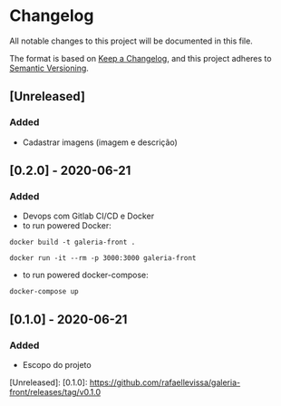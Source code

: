 # Changelog

All notable changes to this project will be documented in this file.

The format is based on [Keep a Changelog](https://keepachangelog.com/en/1.0.0/),
and this project adheres to [Semantic Versioning](https://semver.org/spec/v2.0.0.html).

## [Unreleased]

### Added

- Cadastrar imagens (imagem e descrição)


## [0.2.0] - 2020-06-21

### Added

- Devops com Gitlab CI/CD e Docker
- to run powered Docker: 

`docker build -t galeria-front .`

`docker run -it --rm -p 3000:3000 galeria-front`

- to run powered docker-compose:

`docker-compose up`

## [0.1.0] - 2020-06-21

### Added

- Escopo do projeto

[Unreleased]:
[0.1.0]: https://github.com/rafaellevissa/galeria-front/releases/tag/v0.1.0
